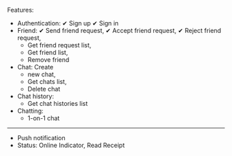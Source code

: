 Features:

- Authentication:
  ✔ Sign up
  ✔ Sign in
- Friend:
  ✔ Send friend request,
  ✔ Accept friend request,
  ✔ Reject friend request,
  - Get friend request list,
  - Get friend list,
  - Remove friend
- Chat: Create
  - new chat,
  - Get chats list,
  - Delete chat
- Chat history:
  - Get chat histories list
- Chatting:
  - 1-on-1 chat

---

- Push notification
- Status: Online Indicator, Read Receipt
